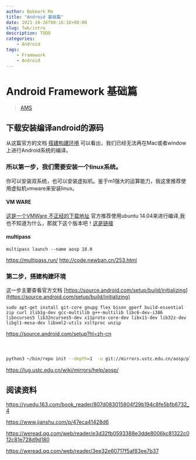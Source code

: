 ```yaml
---
author: Bokmark Ma
title: "Android 基础篇"
date: 2021-10-26T00:16:18+08:00 
slug: fwk/intro
description: TODO
categories:
    - Android
tags:
    - Framework
    - Android
---
```


# Android Framework 基础篇
> [AMS](/p/f/ams)

## 下载安装编译android的源码

从这篇官方的文档 [搭建构建环境](https://source.android.com/setup/build/initializing) 可以看出，我们已经无法再在Mac或者window上进行Android系统的编译。

### 所以第一步，我们需要安装一个linux系统。

你可以安装双系统，也可以安装虚拟机。鉴于m1强大的运算能力，我这里推荐使用虚拟机vmware来安装linux。

#### VM WARE

[这是一个VMWare 不正经的下载地址](https://www.macwk.com/soft/vmware-fusion)
官方推荐使用ubuntu 14.04来进行编译,我也不知道为什么，那就下这个版本吧！[这是链接](https://releases.ubuntu.com/14.04/ubuntu-14.04.6-desktop-amd64.iso)

#### multipass

```
multipass launch --name aosp 18.0
```


https://multipass.run/
http://code.newban.cn/253.html




### 第二步，搭建构建环境

这一步主要查看官方文档 [https://source.android.com/setup/build/initializing](https://source.android.com/setup/build/initializing)

```
sudo apt-get install git-core gnupg flex bison gperf build-essential zip curl zlib1g-dev gcc-multilib g++-multilib libc6-dev-i386 libncurses5 lib32ncurses5-dev x11proto-core-dev libx11-dev lib32z-dev libgl1-mesa-dev libxml2-utils xsltproc unzip
```

https://source.android.com/setup?hl=zh-cn

# 


```bash

python3 ~/bin/repo init --depth=1  -u git://mirrors.ustc.edu.cn/aosp/platform/manifest -b android-9.0.0_r3
```







https://lug.ustc.edu.cn/wiki/mirrors/help/aosp/








## 阅读资料

https://yuedu.163.com/book_reader/807d083015804f29b194c8fe5bfb6732_4

https://www.jianshu.com/p/47eca41428d6

https://weread.qq.com/web/reader/e3d32fb0593388e3dde8006kc81322c012c81e728d9d180

https://weread.qq.com/web/reader/3ee32e60717f5af83ee7b37